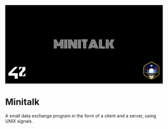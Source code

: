 <img src="./cover-minitalk-bonus.png"/>

# Minitalk
A small data exchange program in the form of a client and a server, using UNIX signals.
